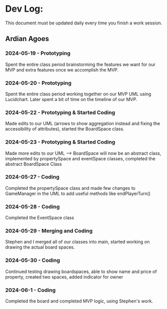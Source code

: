 # Dev Log:

This document must be updated daily every time you finish a work session.

## Ardian Agoes 

### 2024-05-19 - Prototyping
Spent the entire class period brainstorming the features we want for our MVP and extra features once we accomplish the MVP. 

### 2024-05-20 - Prototyping
Spent the entire class period working together on our MVP UML using Lucidchart. Later spent a bit of time on the timeline of our MVP. 

### 2024-05-22 - Prototyping & Started Coding
Made edits to our UML (arrows to show aggregation instead and fixing the accessibility of attributes), started the BoardSpace class.

### 2024-05-23 - Prototyping & Started Coding
Made more edits to our UML --> BoardSpace will now be an abstract class, implemented by propertySpace and eventSpace classes, completed the abstract BoardSpace Class

### 2024-05-27 - Coding
Completed the propertySpace class and made few changes to GameManager in the UML to add useful methods like endPlayerTurn()

### 2024-05-28 - Coding
Completed the EventSpace class 

### 2024-05-29 - Merging and Coding
Stephen and I merged all of our classes into main, started working on drawing the actual board spaces.

### 2024-05-30 - Coding
Continued testing drawing boardspaces, able to show name and price of property, created two spaces, added indicator for owner

### 2024-06-1 - Coding
Completed the board and completed MVP logic, using Stephen's work.